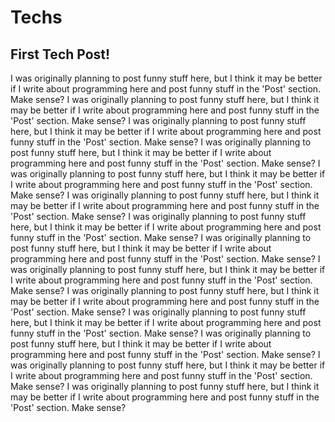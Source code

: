 Techs
===

First Tech Post!
---

I was originally planning to post funny stuff here, but I think it may be better if I write about programming here and post funny stuff in the 'Post' section. Make sense? I was originally planning to post funny stuff here, but I think it may be better if I write about programming here and post funny stuff in the 'Post' section. Make sense? I was originally planning to post funny stuff here, but I think it may be better if I write about programming here and post funny stuff in the 'Post' section. Make sense? I was originally planning to post funny stuff here, but I think it may be better if I write about programming here and post funny stuff in the 'Post' section. Make sense? I was originally planning to post funny stuff here, but I think it may be better if I write about programming here and post funny stuff in the 'Post' section. Make sense? I was originally planning to post funny stuff here, but I think it may be better if I write about programming here and post funny stuff in the 'Post' section. Make sense? I was originally planning to post funny stuff here, but I think it may be better if I write about programming here and post funny stuff in the 'Post' section. Make sense? I was originally planning to post funny stuff here, but I think it may be better if I write about programming here and post funny stuff in the 'Post' section. Make sense? I was originally planning to post funny stuff here, but I think it may be better if I write about programming here and post funny stuff in the 'Post' section. Make sense? I was originally planning to post funny stuff here, but I think it may be better if I write about programming here and post funny stuff in the 'Post' section. Make sense? I was originally planning to post funny stuff here, but I think it may be better if I write about programming here and post funny stuff in the 'Post' section. Make sense? I was originally planning to post funny stuff here, but I think it may be better if I write about programming here and post funny stuff in the 'Post' section. Make sense? I was originally planning to post funny stuff here, but I think it may be better if I write about programming here and post funny stuff in the 'Post' section. Make sense? I was originally planning to post funny stuff here, but I think it may be better if I write about programming here and post funny stuff in the 'Post' section. Make sense? 